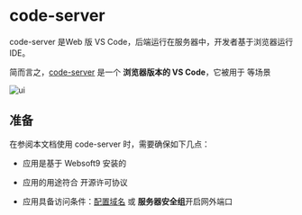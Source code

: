 # code-server

code-server 是Web 版 VS Code，后端运行在服务器中，开发者基于浏览器运行 IDE。

简而言之，[code-server](https://coder.com/) 是一个 **浏览器版本的 VS Code**，它被用于   等场景


![ui](https://libs.websoft9.com/Websoft9/DocsPicture/zh/codeserver/codeserver-consolegui-websoft9.png)


## 准备

在参阅本文档使用 code-server 时，需要确保如下几点：

- 应用是基于 Websoft9 安装的

- 应用的用途符合 [](https://some_license_url) 开源许可协议

- 应用具备访问条件：[配置域名](./guide/appsetdomain) 或 **服务器安全组**开启网外端口